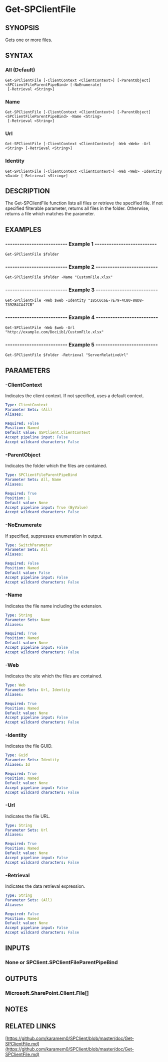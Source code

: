 # Get-SPClientFile

## SYNOPSIS
Gets one or more files.

## SYNTAX

### All (Default)
```
Get-SPClientFile [-ClientContext <ClientContext>] [-ParentObject] <SPClientFileParentPipeBind> [-NoEnumerate]
 [-Retrieval <String>]
```

### Name
```
Get-SPClientFile [-ClientContext <ClientContext>] [-ParentObject] <SPClientFileParentPipeBind> -Name <String>
 [-Retrieval <String>]
```

### Url
```
Get-SPClientFile [-ClientContext <ClientContext>] -Web <Web> -Url <String> [-Retrieval <String>]
```

### Identity
```
Get-SPClientFile [-ClientContext <ClientContext>] -Web <Web> -Identity <Guid> [-Retrieval <String>]
```

## DESCRIPTION
The Get-SPClientFile function lists all files or retrieve the specified file.
If not specified filterable parameter, returns all files in the folder.
Otherwise, returns a file which matches the parameter.

## EXAMPLES

### -------------------------- Example 1 --------------------------
```
Get-SPClientFile $folder
```

### -------------------------- Example 2 --------------------------
```
Get-SPClientFile $folder -Name "CustomFile.xlsx"
```

### -------------------------- Example 3 --------------------------
```
Get-SPClientFile -Web $web -Identity "185C6C6E-7E79-4C80-88D8-7392B4CA47CB"
```

### -------------------------- Example 4 --------------------------
```
Get-SPClientFile -Web $web -Url "http://example.com/DocLib1/CustomFile.xlsx"
```

### -------------------------- Example 5 --------------------------
```
Get-SPClientFile $folder -Retrieval "ServerRelativeUrl"
```

## PARAMETERS

### -ClientContext
Indicates the client context.
If not specified, uses a default context.

```yaml
Type: ClientContext
Parameter Sets: (All)
Aliases: 

Required: False
Position: Named
Default value: $SPClient.ClientContext
Accept pipeline input: False
Accept wildcard characters: False
```

### -ParentObject
Indicates the folder which the files are contained.

```yaml
Type: SPClientFileParentPipeBind
Parameter Sets: All, Name
Aliases: 

Required: True
Position: 1
Default value: None
Accept pipeline input: True (ByValue)
Accept wildcard characters: False
```

### -NoEnumerate
If specified, suppresses enumeration in output.

```yaml
Type: SwitchParameter
Parameter Sets: All
Aliases: 

Required: False
Position: Named
Default value: False
Accept pipeline input: False
Accept wildcard characters: False
```

### -Name
Indicates the file name including the extension.

```yaml
Type: String
Parameter Sets: Name
Aliases: 

Required: True
Position: Named
Default value: None
Accept pipeline input: False
Accept wildcard characters: False
```

### -Web
Indicates the site which the files are contained.

```yaml
Type: Web
Parameter Sets: Url, Identity
Aliases: 

Required: True
Position: Named
Default value: None
Accept pipeline input: False
Accept wildcard characters: False
```

### -Identity
Indicates the file GUID.

```yaml
Type: Guid
Parameter Sets: Identity
Aliases: Id

Required: True
Position: Named
Default value: None
Accept pipeline input: False
Accept wildcard characters: False
```

### -Url
Indicates the file URL.

```yaml
Type: String
Parameter Sets: Url
Aliases: 

Required: True
Position: Named
Default value: None
Accept pipeline input: False
Accept wildcard characters: False
```

### -Retrieval
Indicates the data retrieval expression.

```yaml
Type: String
Parameter Sets: (All)
Aliases: 

Required: False
Position: Named
Default value: None
Accept pipeline input: False
Accept wildcard characters: False
```

## INPUTS

### None or SPClient.SPClientFileParentPipeBind

## OUTPUTS

### Microsoft.SharePoint.Client.File[]

## NOTES

## RELATED LINKS

[https://github.com/karamem0/SPClient/blob/master/doc/Get-SPClientFile.md](https://github.com/karamem0/SPClient/blob/master/doc/Get-SPClientFile.md)

